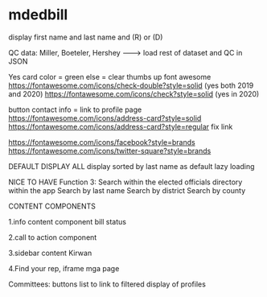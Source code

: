 # mdedbill

display first name and last name and (R) or (D)

QC data: Miller, Boeteler, Hershey ---> load rest of dataset and QC in JSON


Yes card color = green
else = clear
thumbs up font awesome
https://fontawesome.com/icons/check-double?style=solid (yes both 2019 and 2020)
https://fontawesome.com/icons/check?style=solid (yes in 2020)

button contact info = link to profile page
https://fontawesome.com/icons/address-card?style=solid
https://fontawesome.com/icons/address-card?style=regular 
fix link

https://fontawesome.com/icons/facebook?style=brands
https://fontawesome.com/icons/twitter-square?style=brands 

DEFAULT DISPLAY ALL
display sorted by last name as default
lazy loading

NICE TO HAVE
Function 3: Search within the elected officials directory within the app
Search by last name
Search by district 
Search by county

CONTENT COMPONENTS

1.info content component
bill status

2.call to action component

3.sidebar content
Kirwan

4.Find your rep, iframe mga page

Committees: buttons list to link to filtered display of profiles
